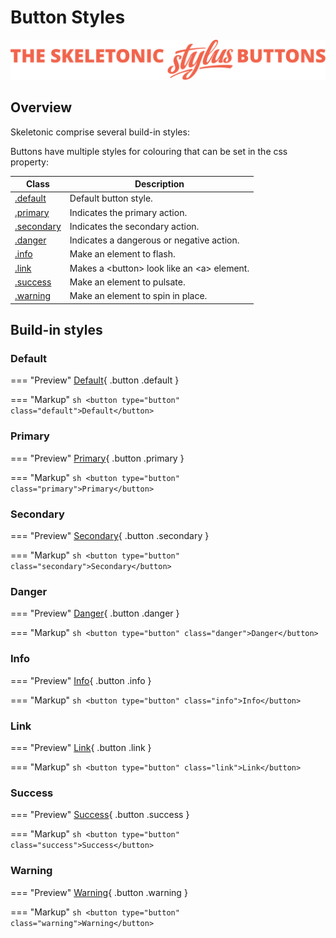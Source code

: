 # Button Styles

![Banner representing the Skeletonic Stylus Buttons](../assets/skeletonic-stylus-buttons.svg)

## Overview

Skeletonic comprise several build-in styles:

Buttons have multiple styles for colouring that can be set in the css property:

| Class           | Description                                     |
| --------------- | ----------------------------------------------- |
| [.default](#default)      | Default button style. |
| [.primary](#primary)      | Indicates the primary action. |
| [.secondary](#secondary)  | Indicates the secondary action. |
| [.danger](#danger)        | Indicates a dangerous or negative action. |
| [.info](#info)            | Make an element to flash. |
| [.link](#link)            | Makes a &lt;button&gt; look like an &lt;a&gt; element. |
| [.success](#success)      | Make an element to pulsate. |
| [.warning](#warning)      | Make an element to spin in place.  |

## Build-in styles

### Default

=== "Preview"
    [Default](https://skeletonic.io){ .button .default }

=== "Markup"
    ```sh
      <button type="button" class="default">Default</button>
    ```

### Primary

=== "Preview"
    [Primary](https://skeletonic.io){ .button .primary }

=== "Markup"
    ```sh
    <button type="button" class="primary">Primary</button>
    ```

### Secondary

=== "Preview"
    [Secondary](https://skeletonic.io){ .button .secondary }

=== "Markup"
    ```sh
    <button type="button" class="secondary">Secondary</button>
    ```

### Danger

=== "Preview"
    [Danger](https://skeletonic.io){ .button .danger }

=== "Markup"
    ```sh
    <button type="button" class="danger">Danger</button>
    ```

### Info

=== "Preview"
    [Info](https://skeletonic.io){ .button .info }

=== "Markup"
    ```sh
    <button type="button" class="info">Info</button>
    ```

### Link

=== "Preview"
    [Link](https://skeletonic.io){ .button .link }

=== "Markup"
    ```sh
    <button type="button" class="link">Link</button>
    ```

### Success

=== "Preview"
    [Success](https://skeletonic.io){ .button .success }

=== "Markup"
    ```sh
    <button type="button" class="success">Success</button>
    ```

### Warning

=== "Preview"
    [Warning](https://skeletonic.io){ .button .warning }

=== "Markup"
    ```sh
    <button type="button" class="warning">Warning</button>
    ```
